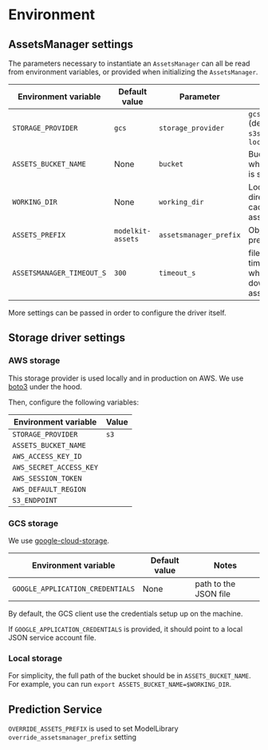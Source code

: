 # Environment

## AssetsManager settings

The parameters necessary to instantiate an `AssetsManager` can all be read from environment variables, or provided when initializing the `AssetsManager`.

| Environment variable      | Default value | Parameter              | Notes                                     |
| ------------------------- | ------------- | ---------------------- | ----------------------------------------- |
| `STORAGE_PROVIDER`        | `gcs`         | `storage_provider`     | `gcs` (default), `s3`, `s3ssm` or `local` |
| `ASSETS_BUCKET_NAME`      | None          | `bucket`               | Bucket in which data is stored            |
| `WORKING_DIR`             | None          | `working_dir`          | Local directory to cache assets           |
| `ASSETS_PREFIX`           | `modelkit-assets`   | `assetsmanager_prefix` | Objects prefix                            |
| `ASSETSMANAGER_TIMEOUT_S` | `300`         | `timeout_s`            | file lock timeout when downloading assets |

More settings can be passed in order to configure the driver itself.

## Storage driver settings

### AWS storage

This storage provider is used locally and in production on AWS. We use [boto3](https://boto3.amazonaws.com/v1/documentation/api/latest/index.html) under the hood.

Then, configure the following variables:

| Environment variable    | Value |
| ----------------------- | ----- |
| `STORAGE_PROVIDER`      | `s3`  |
| `ASSETS_BUCKET_NAME`    |       |
| `AWS_ACCESS_KEY_ID`     |       |
| `AWS_SECRET_ACCESS_KEY` |       |
| `AWS_SESSION_TOKEN`     |       |
| `AWS_DEFAULT_REGION`    |       |
| `S3_ENDPOINT`           |       |

### GCS storage

We use [google-cloud-storage](https://googleapis.dev/python/storage/latest/index.html).

| Environment variable             | Default value | Notes                 |
| -------------------------------- | ------------- | --------------------- |
| `GOOGLE_APPLICATION_CREDENTIALS` | None          | path to the JSON file |

By default, the GCS client use the credentials setup up on the machine.

If `GOOGLE_APPLICATION_CREDENTIALS` is provided, it should point to a local JSON service account file.

### Local storage

For simplicity, the full path of the bucket should be in `ASSETS_BUCKET_NAME`. For example, you can run `export ASSETS_BUCKET_NAME=$WORKING_DIR`.

## Prediction Service

`OVERRIDE_ASSETS_PREFIX` is used to set ModelLibrary `override_assetsmanager_prefix` setting
